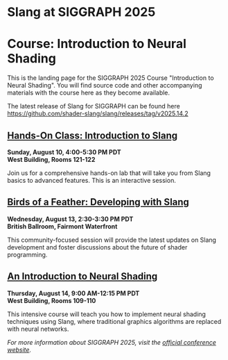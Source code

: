 # Slang at SIGGRAPH 2025

# Course: Introduction to Neural Shading

This is the landing page for the SIGGRAPH 2025 Course "Introduction to Neural Shading". You will find source code and other accompanying materials with the course here as they become available.

The latest release of Slang for SIGGRAPH can be found here https://github.com/shader-slang/slang/releases/tag/v2025.14.2

## [Hands-On Class: Introduction to Slang](https://s2025.conference-schedule.org/?post_type=page&p=14&id=gensubcur_104&sess=sess287)

**Sunday, August 10, 4:00-5:30 PM PDT**  
**West Building, Rooms 121-122**

Join us for a comprehensive hands-on lab that will take you from Slang basics to advanced features. This is an interactive session.

## [Birds of a Feather: Developing with Slang](https://s2025.conference-schedule.org/?post_type=page&p=14&id=bof_177&sess=sess558)

**Wednesday, August 13, 2:30-3:30 PM PDT**  
**British Ballroom, Fairmont Waterfront**

This community-focused session will provide the latest updates on Slang development and foster discussions about the future of shader programming.

## [An Introduction to Neural Shading](https://s2025.conference-schedule.org/?post_type=page&p=14&id=gensub_420&sess=sess208)

**Thursday, August 14, 9:00 AM-12:15 PM PDT**  
**West Building, Rooms 109-110**

This intensive course will teach you how to implement neural shading techniques using Slang, where traditional graphics algorithms are replaced with neural networks.

_For more information about SIGGRAPH 2025, visit the [official conference website](https://s2025.siggraph.org/)._
